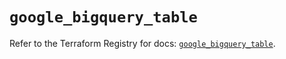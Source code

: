# `google_bigquery_table`

Refer to the Terraform Registry for docs: [`google_bigquery_table`](https://registry.terraform.io/providers/hashicorp/google/6.36.0/docs/resources/bigquery_table).
